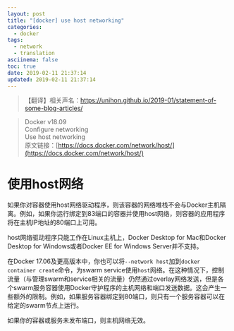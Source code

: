 ```yaml
---
layout: post
title: "[docker] use host networking"
categories:
  - docker
tags:
  - network
  - translation
asciinema: false
toc: true
date: 2019-02-11 21:37:14
updated: 2019-02-11 21:37:14
---
```


> 【翻译】相关声名：[https://unihon.github.io/2019-01/statement-of-some-blog-articles/ ](https://unihon.github.io/2019-01/statement-of-some-blog-articles/)

<!-- more -->

> Docker v18.09  
> Configure networking  
> Use host networking  
> 原文链接：[https://docs.docker.com/network/host/](https://docs.docker.com/network/host/)

# 使用host网络

如果你对容器使用host网络驱动程序，则该容器的网络堆栈不会与Docker主机隔离。例如，如果你运行绑定到83端口的容器并使用host网络，则容器的应用程序将在主机IP地址的80端口上可用。

host网络驱动程序只能工作在Linux主机上，Docker Desktop for Mac和Docker Desktop for Windows或者Docker EE for Windows Server并不支持。

在Docker 17.06及更高版本中，你也可以将`--network host`加到`docker container create`命令，为swarm service使用`host`网络。在这种情况下，控制流量（与管理swarm和service相关的流量）仍然通过overlay网络发送，但是各个swarm服务容器使用Docker守护程序的主机网络和端口发送数据。这会产生一些额外的限制。例如，如果服务容器绑定到80端口，则只有一个服务容器可以在给定的swarm节点上运行。

如果你的容器或服务未发布端口，则主机网络无效。
